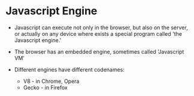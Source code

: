 # Javascript Engine

- Javascript can execute not only in the browser, but also on the server, or
  actually on any device where exists a special program called 'the Javascript
  engine.'

- The browser has an embedded engine, sometimes called 'Javascript VM'

- Different engines have different codenames:
  - V8 - in Chrome, Opera
  - Gecko - in Firefox
